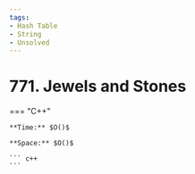 ```yaml
---
tags:
- Hash Table
- String
- Unsolved
---
```



# 771. Jewels and Stones

=== "C++"

    **Time:** $O()$

    **Space:** $O()$

    ``` c++
    ```